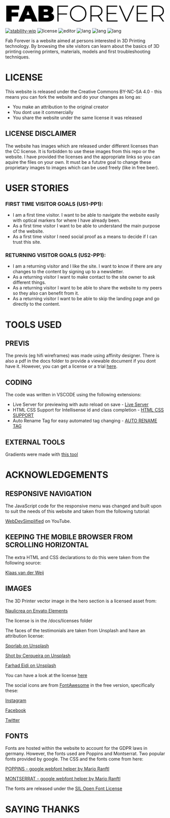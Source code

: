 ![FAB FOREVER](https://github.com/RebellionWebdesign/fab-forever/blob/main/img/fab-forever-logo.svg)  

[![stability-wip](https://img.shields.io/badge/STABILITY-WIP-red.svg)](https://github.com/mkenney/software-guides/blob/master/STABILITY-BADGES.md#work-in-progress) ![license](https://img.shields.io/badge/CC-BY--NC--SA--4.0-green.svg) ![editor](https://img.shields.io/badge/VSCODE-blue.svg) ![lang](https://img.shields.io/badge/CSS3-blue.svg) ![lang](https://img.shields.io/badge/HTML5-orange.svg) ![lang](https://img.shields.io/badge/JS-yellow.svg)

Fab Forever is a website aimed at persons interested in 3D Printing technology. By browsing the site visitors can learn about the basics of 3D printing covering printers, materials, models and first troubleshooting techniques.

# LICENSE
This website is released under the Creative Commons BY-NC-SA 4.0 - this means you can fork the website and do your changes as long as:

- You make an attribution to the original creator
- You dont use it commercially
- You share the website under the same license it was released

## LICENSE DISCLAIMER
The website has images which are released under different licenses than the CC license. It is forbidden to use these images from this repo or the website. I have provided the licenses and the appropriate links so you can aquire the files on your own. It must be a fututre goal to change these proprietary images to images which can be used freely (like in free beer).

# USER STORIES  

### FIRST TIME VISITOR GOALS (US1-PP1):
- I am a first time visitor. I want to be able to navigate the website easily with optical markers for where I have already been.
- As a first time visitor I want to be able to understand the main purpose of the website.
- As a first time visitor I need social proof as a means to decide if I can trust this site.

### RETURNING VISITOR GOALS (US2-PP1):
- I am a returning visitor and I like the site. I want to know if there are any changes to the content by signing up to a newsletter.
- As a returning visitor I want to make contact to the site owner to ask different things.
- As a returning visitor I want to be able to share the website to my peers so they also can benefit from it.
- As a returning visitor I want to be able to skip the landing page and go directly to the content.

# TOOLS USED

## PREVIS
The previs (eg hifi wireframes) was made using affinity designer. There is also a pdf in the docs folder to provide a viewable document if you dont have it. However, you can get a license or a trial [here](https://affinity.serif.com/en/designer/).

## CODING
The code was written in VSCODE using the following extensions:
- Live Server for previewing with auto reload on save - [Live Server](https://marketplace.visualstudio.com/items?itemName=ritwickdey.LiveServer)
- HTML CSS Support for Intellisense id and class completion - [HTML CSS SUPPORT](https://marketplace.visualstudio.com/items?itemName=ecmel.vscode-html-css)
- Auto Rename Tag for easy automated tag changing - [AUTO RENAME TAG](https://marketplace.visualstudio.com/items?itemName=formulahendry.auto-rename-tag)

## EXTERNAL TOOLS  
Gradients were made with [this tool](https://cssgradient.io/) 

# ACKNOWLEDGEMENTS

## RESPONSIVE NAVIGATION  
The JavaScript code for the responsive menu was changed and built upon to suit the needs of this website and taken from the following tutorial:

[WebDevSimplified](https://www.youtube.com/watch?v=At4B7A4GOPg) on YouTube.

## KEEPING THE MOBILE BROWSER FROM SCROLLING HORIZONTAL
The extra HTML and CSS declarations to do this were taken from the following source:

[Klaas van der Weij](https://stackoverflow.com/a/16981485)

## IMAGES
The 3D Printer vector image in the hero section is a licensed asset from:

[Naulicrea on Envato Elements](https://elements.envato.com/de/isometric-3d-printer-vector-illustration-C74XDF5)

The license is in the /docs/licenses folder

The faces of the testimonials are taken from Unsplash and have an attribution license:

[Sporlab on Unsplash](https://unsplash.com/de/fotos/d1dIYUnjL2Y)

[Shot by Cerqueira on Unsplash](https://unsplash.com/de/fotos/CWy7qOyv9ME)

[Farhad Eidi on Unsplash](https://unsplash.com/de/fotos/yfefPhTFWU8)

You can have a look at the license [here](https://unsplash.com/de/lizenz)

The social icons are from [FontAwesome](https://fontawesome.com/) in the free version, specifically these:

[Instagram](https://fontawesome.com/search?q=instagram&o=r)

[Facebook](https://fontawesome.com/search?q=facebook&o=r)

[Twitter](https://fontawesome.com/search?q=twitter&o=r)

## FONTS  
Fonts are hosted within the website to account for the GDPR laws in germany. However,
the fonts used are Poppins and Montserrat. Two popular fonts provided by google. The CSS and the
fonts come from here:

[POPPINS - google webfont helper by Mario Ranftl](https://gwfh.mranftl.com/fonts/poppins?subsets=latin)

[MONTSERRAT - google webfont helper by Mario Ranftl](https://gwfh.mranftl.com/fonts/montserrat?subsets=latin)

The fonts are released under the [SIL Open Font License](https://scripts.sil.org/cms/scripts/page.php?site_id=nrsi&id=OFL)

# SAYING THANKS